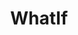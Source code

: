 ---
title: WhatIf
sdk: gradio
emoji: 🐢
colorFrom: blue
colorTo: indigo
app_port: 1113
app_file: app.py
tags: [chatGPT, roleplay]
---
